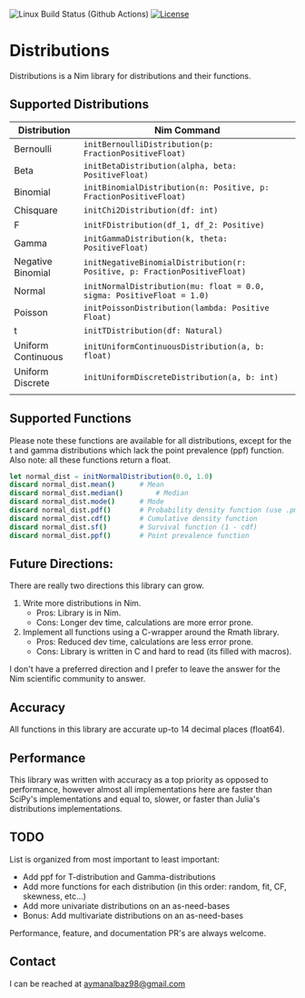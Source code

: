 ![Linux Build Status (Github Actions)](https://github.com/ayman-albaz/distributions/actions/workflows/install_and_test.yml/badge.svg) [![License](https://img.shields.io/badge/License-Apache%202.0-blue.svg)](https://opensource.org/licenses/Apache-2.0)

# Distributions
Distributions is a Nim library for distributions and their functions.


## Supported Distributions
| Distribution       | Nim Command                                                               |
|--------------------|---------------------------------------------------------------------------|
| Bernoulli          | `initBernoulliDistribution(p: FractionPositiveFloat)`                     |
| Beta               | `initBetaDistribution(alpha, beta: PositiveFloat)`                        |
| Binomial           | `initBinomialDistribution(n: Positive, p: FractionPositiveFloat)`         |
| Chisquare          | `initChi2Distribution(df: int)`                                           |
| F                  | `initFDistribution(df_1, df_2: Positive)`                                 |
| Gamma              | `initGammaDistribution(k, theta: PositiveFloat)`                          |
| Negative Binomial  | `initNegativeBinomialDistribution(r: Positive, p: FractionPositiveFloat)` |
| Normal             | `initNormalDistribution(mu: float = 0.0, sigma: PositiveFloat = 1.0)`     |
| Poisson            | `initPoissonDistribution(lambda: Positive Float)`                         |
| t                  | `initTDistribution(df: Natural)`                                          |
| Uniform Continuous | `initUniformContinuousDistribution(a, b: float)`                          |
| Uniform Discrete   | `initUniformDiscreteDistribution(a, b: int)`                              |
|                    |                                                                           |

## Supported Functions
Please note these functions are available for all distributions, except for the t and gamma distributions which lack the point prevalence (ppf) function. Also note: all these functions return a float.
```Nim
let normal_dist = initNormalDistribution(0.0, 1.0)
discard normal_dist.mean()		# Mean
discard normal_dist.median()		# Median
discard normal_dist.mode()		# Mode
discard normal_dist.pdf()		# Probability density function (use .pmf() for discrete distributions)
discard normal_dist.cdf()		# Cumulative density function
discard normal_dist.sf()		# Survival function (1 - cdf)
discard normal_dist.ppf()		# Point prevalence function
```


## Future Directions:
There are really two directions this library can grow.
1. Write more distributions in Nim.
	- Pros: Library is in Nim.
	- Cons: Longer dev time, calculations are more error prone.
2. Implement all functions using a C-wrapper around the Rmath library.
	- Pros: Reduced dev time, calculations are less error prone.
	- Cons: Library is written in C and hard to read (its filled with macros).

I don't have a preferred direction and I prefer to leave the answer for the Nim scientific community to answer.


## Accuracy
All functions in this library are accurate up-to 14 decimal places (float64).


## Performance
This library was written with accuracy as a top priority as opposed to performance, however almost all implementations here are faster than SciPy's implementations and equal to, slower, or faster than Julia's distributions implementations. 


## TODO
List is organized from most important to least important:
- Add ppf for T-distribution and Gamma-distributions
- Add more functions for each distribution (in this order: random, fit, CF, skewness, etc...)
- Add more univariate distributions on an as-need-bases
- Bonus: Add multivariate distributions on an as-need-bases


Performance, feature, and documentation PR's are always welcome.


## Contact
I can be reached at aymanalbaz98@gmail.com
